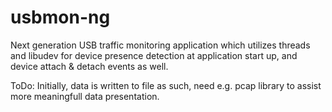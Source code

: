# usbmon-ng
Next generation USB traffic monitoring application which utilizes threads and libudev for device presence detection at application start up, and device attach & detach events as well.

ToDo:
Initially, data is written to file as such, need e.g. pcap library to assist more meaningfull data presentation.
